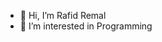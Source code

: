 - 👋 Hi, I’m Rafid Remal
- 👀 I’m interested in Programming

<!---
badsha-rafid/badsha-rafid is a ✨ special ✨ repository because its `README.md` (this file) appears on your GitHub profile.
You can click the Preview link to take a look at your changes.
--->
